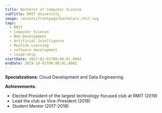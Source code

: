 ```yaml
---
title: Bachelor of Computer Science
subTitle: RMIT University
image: /assets/frontpage/bachelors_rmit.svg
tags:
  - RMIT
  - Computer Science
  - Web Development
  - Artificial Intelligence
  - Machine Learning
  - software development
  - leadership
startDate: 2017-02-01T00:00:01.000Z
endDate: 2019-10-01T00:00:01.000Z
---
```

**Specializations**: Cloud Development and Data Engineering

**Achievements**: 

* Elected President of the largest technology-focused club at RMIT (2019)
* Lead the club as Vice-President (2018)
* Student Mentor (2017-2018)